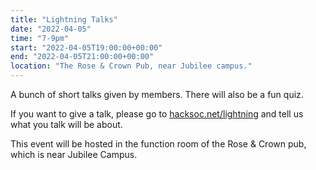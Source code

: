 ```yaml
---
title: "Lightning Talks"
date: "2022-04-05"
time: "7-9pm"
start: "2022-04-05T19:00:00+00:00"
end: "2022-04-05T21:00:00+00:00"
location: "The Rose & Crown Pub, near Jubilee campus."
---
```


A bunch of short talks given by members. There will also be a fun quiz.

If you want to give a talk, please go to [hacksoc.net/lightning](https://hacksoc.net/lightning) and tell us what you talk will be about.

This event will be hosted in the function room of the Rose & Crown pub, which is near Jubilee Campus.
